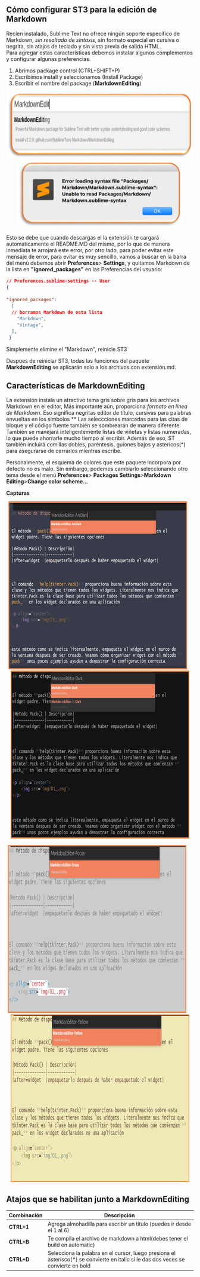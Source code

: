 ## Cómo configurar ST3 para la edición de Markdown 

Recien instalado, Sublime Text no ofrece ningún soporte específico de Markdown, *sin resaltado de sintaxis*, sin formato especial en cursiva o negrita, sin atajos de teclado y sin vista previa de salida HTML.  
Para agregar estas características debemos instalar algunos complementos y configurar algunas preferencias.  

1. Abrimos package control (CTRL+SHIFT+P)
2. Escribimos install y seleccionamos (Install Package)
3. Escribir el nombre del package (**MarkdownEditing**)
<p align="center">
  <img src="img/install_mde.png" alt="Install Markdown Editing" width="500" height="180 />
</p>
 ---
 
Reinicia SublimeText                                                                                                                                                            
**Nota**: Si esta utilizando ST2 posiblemente al instalarlo te encuentres con una ventana emergente como esta o tambien en ST3.  


<p align="center">
  <img src="img/ErrorLoading.png" alt="Error Loading"/>
</p>

Esto se debe que cuando descargas el la extensión te cargará automaticamente el README.MD del mismo, por lo que de manera inmediata te arrojará este error, por otro lado, para poder evitar este mensaje de error, para evitar es muy sencillo, vamos a buscar en la barra del menú debemos abrir **Preferences**> **Settings**, y quitamos Markdown de la lista en **"ignored_packages"** en las Preferencias del usuario:

```JSON
// Preferences.sublime-settings -- User
{

"ignored_packages":
  [
  // borramos Markdown de esta lista 
    "Markdown",
    "Vintage",
  ],
 }
```

Simplemente elimine el "Markdown", reinicie ST3  

Despues de reiniciar ST3, todas las funciones del paquete **MarkdownEditing** se aplicarán solo a los archivos con extensión.md.  

## Características de MarkdownEditing  

La extensión instala un atractivo tema gris sobre gris para los archivos Markdown en el editor, Más importante aún, proporciona *formato en línea de Markdown*. Eso significa negritas editor de título, cursivas para palabras envueltas en los simbolos \*\* Las seleccciones marcadas para las citas de bloque y el código fuente también se sombrearán de manera diferente. También se manejará inteligentemente listas de viñetas y listas numeradas, lo que puede ahorrarle mucho tiempo al escribir. Además de eso, ST también incluirá comillas dobles, paréntesis, guiones bajos y astericos(\*) para asegurarse de cerrarlos mientras escribe.  

Personalmente, el esquema de colores que este paquete incorpora por defecto no es malo. Sin embargo, podemos cambiarlo seleccionando otro tema desde el  menú **Preferences**> **Packages Settings**>**Markdown Editing**>**Change color scheme...**

**Capturas** 
<p align="center">
  <img src="img/mde_arcdark.png" alt="ArcDark" width="480" height="450"/>
  &nbsp;&nbsp;
  <img src="img/mde_dark.png" alt="Dark" width="480" height="450"/>
</p>

<p align="center">
  <img src="img/mde_focus.png" alt="Focus" width="480" height="450"/>
  &nbsp;&nbsp;&nbsp;
  <img src="img/mde_yellow.png" alt="Yellow" width="480" height="450"/>
</p>

## Atajos que se habilitan junto a MarkdownEditing  

|Combinación|Descripción|
|-----------|-----------|
|**CTRL+1**|Agrega almohadilla para escribir un título (puedes ir desde el 1 al 6)|
|**CTRL+B**|Te compila el archivo de markdown a html(debes tener el build en automatic)|
|**CTRL+D**|Selecciona la palabra en el cursor, luego presiona el asterísco(\*) se convierte en italic si le das dos veces se convierte en bold|
